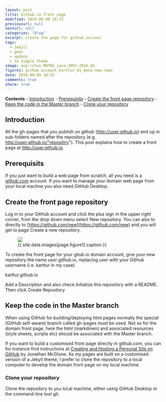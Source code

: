 ```yaml
---
layout: post
title: Github.io front page
modified: 2019-09-09 10:33
previousurl: null
nexturl: null
categories: "blog"
excerpt: Create the page for github.io/user
tags:
  - Jekyll
  - gems
  - update
  - So Simple Theme
image: avg-rntwi_RNTWI_java_2001-2016_AS
figure1: github-account_karttur_01_menu-new-repo
date: 2019-09-09 10:33
comments: true
share: true
---
```

**Contents**
\- [Introduction](#introduction)
\- [Prerequisits](#prerequisits)
\- [Create the front page repository](#create-the-front-page-repository)
\- [Keep the code in the Master branch](#keep-the-code-in-the-master-branch)
\- [Clone your repository](#clone-your-repository)

## Introduction

All the gh-pages that you publish on github (http://user.github.io) end up in sub-folders named after the repository (e.g. http://user.github.io/"repositiry"). This post explains how to create a front page at http://user.github.io.

## Prerequisits

If you just want to build a web page from scratch, all you need is a [github.com]() account. If you want to manage your domain web page from your local machne you also need <span class='app'>GitHub Desktop</span>.

## Create the front page repository

Log in to your GitHub account and click the plus sign in the upper right corner, from the drop down menu select <span class='button'>New repository</span>. You can also to directly to [https://github.com/new](https://github.com/new) and you will get to page Create a new repository.

<figure>
<img src="{{ site.commonurl }}/images/{{ site.data.images[page.figure1].file }}">
<figcaption> {{ site.data.images[page.figure1].caption }} </figcaption>
</figure>

To create the front page for your gitub.io domain account, give your new repository the name <span class='menu'>_user_.github.io</span>, replacing _user_ with your GitHub username (i.e. karttur in my case).

<span class='menu'>karttur.github.io</span>

Add a <span class='textbox'>Description</span> and also check <span class='checkbox'>Initialize this repository with a README</span>. Then click <span class='button'>Create Repository</span>

## Keep the code in the Master branch

When using GitHub for building/deploying html pages normally the special (GitHub self-aware) branch called gh-pages must be used. Not so for the domain front page, here the html (markdown) and associated resources (style sheets, scripts etc) should be associated with the Master branch.

If you want to build a customised front page directly in github.com, you can for instance find instructions at [Creating and Hosting a Personal Site on GitHub](http://jmcglone.com/guides/github-pages/) by Jonathan McGlone. As my pages are built on a customised version of a Jekyll theme, I prefer to clone the repository to a local computer to develop the domain front page on my local machine.

### Clone your repository

Clone the repository to you local machine, either using <span class='app'>GitHub Desktop</span> or the command-line tool <span class='terminal'>git</span>.
